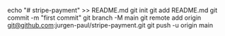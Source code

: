 echo "# stripe-payment" >> README.md
git init
git add README.md
git commit -m "first commit"
git branch -M main
git remote add origin git@github.com:jurgen-paul/stripe-payment.git
git push -u origin main 
